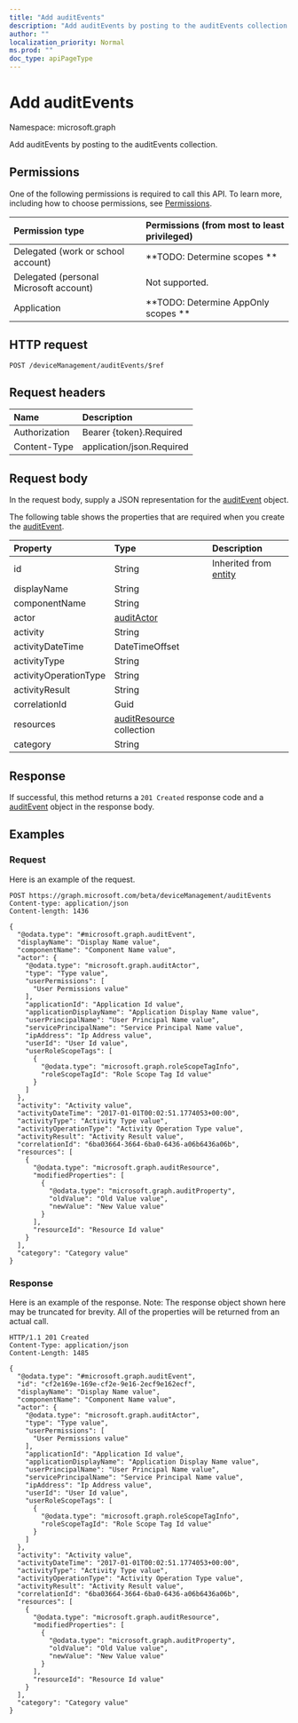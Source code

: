 ```yaml
---
title: "Add auditEvents"
description: "Add auditEvents by posting to the auditEvents collection."
author: ""
localization_priority: Normal
ms.prod: ""
doc_type: apiPageType
---
```


# Add auditEvents

Namespace: microsoft.graph

Add auditEvents by posting to the auditEvents collection.

## Permissions
One of the following permissions is required to call this API. To learn more, including how to choose permissions, see [Permissions](/concepts/permissions-reference.md).

|Permission type|Permissions (from most to least privileged)|
|:---|:---|
|Delegated (work or school account)|**TODO: Determine scopes **|
|Delegated (personal Microsoft account)|Not supported.|
|Application|**TODO: Determine AppOnly scopes **|

## HTTP request
<!-- {
  "blockType": "ignored"
}
-->
``` http
POST /deviceManagement/auditEvents/$ref
```

## Request headers
|Name|Description|
|:---|:---|
|Authorization|Bearer {token}.Required|
|Content-Type|application/json.Required|

## Request body
In the request body, supply a JSON representation for the [auditEvent](../resources/auditevent.md) object.

The following table shows the properties that are required when you create the [auditEvent](../resources/auditevent.md).

|Property|Type|Description|
|:---|:---|:---|
|id|String| Inherited from [entity](../resources/entity.md)|
|displayName|String||
|componentName|String||
|actor|[auditActor](../resources/auditactor.md)||
|activity|String||
|activityDateTime|DateTimeOffset||
|activityType|String||
|activityOperationType|String||
|activityResult|String||
|correlationId|Guid||
|resources|[auditResource](../resources/auditresource.md) collection||
|category|String||



## Response
If successful, this method returns a `201 Created` response code and a [auditEvent](../resources/auditevent.md) object in the response body.

## Examples

### Request
Here is an example of the request.
<!-- {
  "blockType": "request",
  "name": "create_auditevent_from_"
}
-->
``` http
POST https://graph.microsoft.com/beta/deviceManagement/auditEvents
Content-type: application/json
Content-length: 1436

{
  "@odata.type": "#microsoft.graph.auditEvent",
  "displayName": "Display Name value",
  "componentName": "Component Name value",
  "actor": {
    "@odata.type": "microsoft.graph.auditActor",
    "type": "Type value",
    "userPermissions": [
      "User Permissions value"
    ],
    "applicationId": "Application Id value",
    "applicationDisplayName": "Application Display Name value",
    "userPrincipalName": "User Principal Name value",
    "servicePrincipalName": "Service Principal Name value",
    "ipAddress": "Ip Address value",
    "userId": "User Id value",
    "userRoleScopeTags": [
      {
        "@odata.type": "microsoft.graph.roleScopeTagInfo",
        "roleScopeTagId": "Role Scope Tag Id value"
      }
    ]
  },
  "activity": "Activity value",
  "activityDateTime": "2017-01-01T00:02:51.1774053+00:00",
  "activityType": "Activity Type value",
  "activityOperationType": "Activity Operation Type value",
  "activityResult": "Activity Result value",
  "correlationId": "6ba03664-3664-6ba0-6436-a06b6436a06b",
  "resources": [
    {
      "@odata.type": "microsoft.graph.auditResource",
      "modifiedProperties": [
        {
          "@odata.type": "microsoft.graph.auditProperty",
          "oldValue": "Old Value value",
          "newValue": "New Value value"
        }
      ],
      "resourceId": "Resource Id value"
    }
  ],
  "category": "Category value"
}
```

### Response
Here is an example of the response. Note: The response object shown here may be truncated for brevity. All of the properties will be returned from an actual call.
<!-- {
  "blockType": "response",
  "truncated": true,
  "@odata.type": "microsoft.graph.auditevent"
}
-->
``` http
HTTP/1.1 201 Created
Content-Type: application/json
Content-Length: 1485

{
  "@odata.type": "#microsoft.graph.auditEvent",
  "id": "cf2e169e-169e-cf2e-9e16-2ecf9e162ecf",
  "displayName": "Display Name value",
  "componentName": "Component Name value",
  "actor": {
    "@odata.type": "microsoft.graph.auditActor",
    "type": "Type value",
    "userPermissions": [
      "User Permissions value"
    ],
    "applicationId": "Application Id value",
    "applicationDisplayName": "Application Display Name value",
    "userPrincipalName": "User Principal Name value",
    "servicePrincipalName": "Service Principal Name value",
    "ipAddress": "Ip Address value",
    "userId": "User Id value",
    "userRoleScopeTags": [
      {
        "@odata.type": "microsoft.graph.roleScopeTagInfo",
        "roleScopeTagId": "Role Scope Tag Id value"
      }
    ]
  },
  "activity": "Activity value",
  "activityDateTime": "2017-01-01T00:02:51.1774053+00:00",
  "activityType": "Activity Type value",
  "activityOperationType": "Activity Operation Type value",
  "activityResult": "Activity Result value",
  "correlationId": "6ba03664-3664-6ba0-6436-a06b6436a06b",
  "resources": [
    {
      "@odata.type": "microsoft.graph.auditResource",
      "modifiedProperties": [
        {
          "@odata.type": "microsoft.graph.auditProperty",
          "oldValue": "Old Value value",
          "newValue": "New Value value"
        }
      ],
      "resourceId": "Resource Id value"
    }
  ],
  "category": "Category value"
}
```

